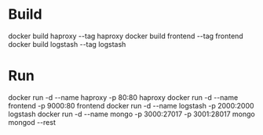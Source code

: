 # Build
docker build haproxy --tag haproxy
docker build frontend --tag frontend
docker build logstash --tag logstash

# Run
docker run -d --name haproxy -p 80:80 haproxy
docker run -d --name frontend -p 9000:80 frontend
docker run -d --name logstash -p 2000:2000 logstash
docker run -d --name mongo -p 3000:27017 -p 3001:28017 mongo mongod --rest